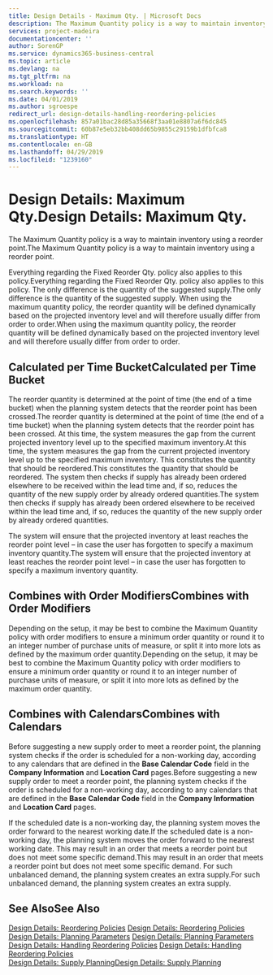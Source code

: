 ```yaml
---
title: Design Details - Maximum Qty. | Microsoft Docs
description: The Maximum Quantity policy is a way to maintain inventory using a reorder point.
services: project-madeira
documentationcenter: ''
author: SorenGP
ms.service: dynamics365-business-central
ms.topic: article
ms.devlang: na
ms.tgt_pltfrm: na
ms.workload: na
ms.search.keywords: ''
ms.date: 04/01/2019
ms.author: sgroespe
redirect_url: design-details-handling-reordering-policies
ms.openlocfilehash: 857a01bac28d85a35668f3aa01e8807a6f6dc845
ms.sourcegitcommit: 60b87e5eb32bb408dd65b9855c29159b1dfbfca8
ms.translationtype: HT
ms.contentlocale: en-GB
ms.lasthandoff: 04/29/2019
ms.locfileid: "1239160"
---
```

# <a name="design-details-maximum-qty"></a><span data-ttu-id="faa88-103">Design Details: Maximum Qty.</span><span class="sxs-lookup"><span data-stu-id="faa88-103">Design Details: Maximum Qty.</span></span>
<span data-ttu-id="faa88-104">The Maximum Quantity policy is a way to maintain inventory using a reorder point.</span><span class="sxs-lookup"><span data-stu-id="faa88-104">The Maximum Quantity policy is a way to maintain inventory using a reorder point.</span></span>  

 <span data-ttu-id="faa88-105">Everything regarding the Fixed Reorder Qty. policy also applies to this policy.</span><span class="sxs-lookup"><span data-stu-id="faa88-105">Everything regarding the Fixed Reorder Qty. policy also applies to this policy.</span></span> <span data-ttu-id="faa88-106">The only difference is the quantity of the suggested supply.</span><span class="sxs-lookup"><span data-stu-id="faa88-106">The only difference is the quantity of the suggested supply.</span></span> <span data-ttu-id="faa88-107">When using the maximum quantity policy, the reorder quantity will be defined dynamically based on the projected inventory level and will therefore usually differ from order to order.</span><span class="sxs-lookup"><span data-stu-id="faa88-107">When using the maximum quantity policy, the reorder quantity will be defined dynamically based on the projected inventory level and will therefore usually differ from order to order.</span></span>  

## <a name="calculated-per-time-bucket"></a><span data-ttu-id="faa88-108">Calculated per Time Bucket</span><span class="sxs-lookup"><span data-stu-id="faa88-108">Calculated per Time Bucket</span></span>  
 <span data-ttu-id="faa88-109">The reorder quantity is determined at the point of time (the end of a time bucket) when the planning system detects that the reorder point has been crossed.</span><span class="sxs-lookup"><span data-stu-id="faa88-109">The reorder quantity is determined at the point of time (the end of a time bucket) when the planning system detects that the reorder point has been crossed.</span></span> <span data-ttu-id="faa88-110">At this time, the system measures the gap from the current projected inventory level up to the specified maximum inventory.</span><span class="sxs-lookup"><span data-stu-id="faa88-110">At this time, the system measures the gap from the current projected inventory level up to the specified maximum inventory.</span></span> <span data-ttu-id="faa88-111">This constitutes the quantity that should be reordered.</span><span class="sxs-lookup"><span data-stu-id="faa88-111">This constitutes the quantity that should be reordered.</span></span> <span data-ttu-id="faa88-112">The system then checks if supply has already been ordered elsewhere to be received within the lead time and, if so, reduces the quantity of the new supply order by already ordered quantities.</span><span class="sxs-lookup"><span data-stu-id="faa88-112">The system then checks if supply has already been ordered elsewhere to be received within the lead time and, if so, reduces the quantity of the new supply order by already ordered quantities.</span></span>  

 <span data-ttu-id="faa88-113">The system will ensure that the projected inventory at least reaches the reorder point level – in case the user has forgotten to specify a maximum inventory quantity.</span><span class="sxs-lookup"><span data-stu-id="faa88-113">The system will ensure that the projected inventory at least reaches the reorder point level – in case the user has forgotten to specify a maximum inventory quantity.</span></span>  

## <a name="combines-with-order-modifiers"></a><span data-ttu-id="faa88-114">Combines with Order Modifiers</span><span class="sxs-lookup"><span data-stu-id="faa88-114">Combines with Order Modifiers</span></span>  
 <span data-ttu-id="faa88-115">Depending on the setup, it may be best to combine the Maximum Quantity policy with order modifiers to ensure a minimum order quantity or round it to an integer number of purchase units of measure, or split it into more lots as defined by the maximum order quantity.</span><span class="sxs-lookup"><span data-stu-id="faa88-115">Depending on the setup, it may be best to combine the Maximum Quantity policy with order modifiers to ensure a minimum order quantity or round it to an integer number of purchase units of measure, or split it into more lots as defined by the maximum order quantity.</span></span>  

## <a name="combines-with-calendars"></a><span data-ttu-id="faa88-116">Combines with Calendars</span><span class="sxs-lookup"><span data-stu-id="faa88-116">Combines with Calendars</span></span>  
 <span data-ttu-id="faa88-117">Before suggesting a new supply order to meet a reorder point, the planning system checks if the order is scheduled for a non-working day, according to any calendars that are defined in the **Base Calendar Code** field in the **Company Information** and **Location Card** pages.</span><span class="sxs-lookup"><span data-stu-id="faa88-117">Before suggesting a new supply order to meet a reorder point, the planning system checks if the order is scheduled for a non-working day, according to any calendars that are  defined in the **Base Calendar Code** field in the **Company Information** and **Location Card** pages.</span></span>  

 <span data-ttu-id="faa88-118">If the scheduled date is a non-working day, the planning system moves the order forward to the nearest working date.</span><span class="sxs-lookup"><span data-stu-id="faa88-118">If the scheduled date is a non-working day, the planning system moves the order forward to the nearest working date.</span></span> <span data-ttu-id="faa88-119">This may result in an order that meets a reorder point but does not meet some specific demand.</span><span class="sxs-lookup"><span data-stu-id="faa88-119">This may result in an order that meets a reorder point but does not meet some specific demand.</span></span> <span data-ttu-id="faa88-120">For such unbalanced demand, the planning system creates an extra supply.</span><span class="sxs-lookup"><span data-stu-id="faa88-120">For such unbalanced demand, the planning system creates an extra supply.</span></span>  

## <a name="see-also"></a><span data-ttu-id="faa88-121">See Also</span><span class="sxs-lookup"><span data-stu-id="faa88-121">See Also</span></span>  
 <span data-ttu-id="faa88-122">[Design Details: Reordering Policies](design-details-reordering-policies.md) </span><span class="sxs-lookup"><span data-stu-id="faa88-122">[Design Details: Reordering Policies](design-details-reordering-policies.md) </span></span>  
 <span data-ttu-id="faa88-123">[Design Details: Planning Parameters](design-details-planning-parameters.md) </span><span class="sxs-lookup"><span data-stu-id="faa88-123">[Design Details: Planning Parameters](design-details-planning-parameters.md) </span></span>  
 <span data-ttu-id="faa88-124">[Design Details: Handling Reordering Policies](design-details-handling-reordering-policies.md) </span><span class="sxs-lookup"><span data-stu-id="faa88-124">[Design Details: Handling Reordering Policies](design-details-handling-reordering-policies.md) </span></span>  
 [<span data-ttu-id="faa88-125">Design Details: Supply Planning</span><span class="sxs-lookup"><span data-stu-id="faa88-125">Design Details: Supply Planning</span></span>](design-details-supply-planning.md)
